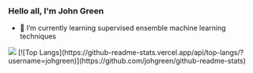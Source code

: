 ### Hello all, I'm John Green

- 🌱 I’m currently learning supervised ensemble machine learning techniques

<img src="https://github-readme-stats.vercel.app/api?username=johgreen&&show_icons=true&title_color=ffffff&icon_color=bb2acf&text_color=daf7dc&bg_color=151515">
[![Top Langs](https://github-readme-stats.vercel.app/api/top-langs/?username=johgreen)](https://github.com/johgreen/github-readme-stats)

